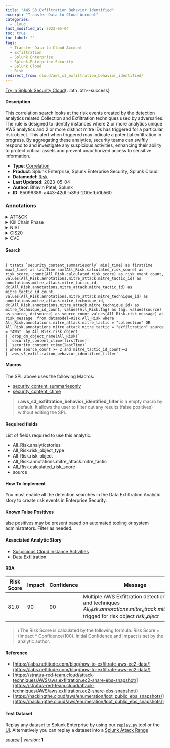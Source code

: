 ```yaml
---
title: "AWS S3 Exfiltration Behavior Identified"
excerpt: "Transfer Data to Cloud Account"
categories:
  - Cloud
last_modified_at: 2023-05-04
toc: true
toc_label: ""
tags:
  - Transfer Data to Cloud Account
  - Exfiltration
  - Splunk Enterprise
  - Splunk Enterprise Security
  - Splunk Cloud
  - Risk
redirect_from: cloud/aws_s3_exfiltration_behavior_identified/
---
```




[Try in Splunk Security Cloud](https://www.splunk.com/en_us/cyber-security.html){: .btn .btn--success}

#### Description

This correlation search looks at the risk events created by the detection analytics related Collection and Exfiltration techniques used by adversaries. The rule is designed to identify instances where 2 or more analytics unique AWS analytics and 2 or more distinct mitre IDs has triggered for a particular risk object. This alert when triggered may indicate a potential exfiltration in progress. By aggregating these analytics, security teams can swiftly respond to and investigate any suspicious activities, enhancing their ability to protect critical assets and prevent unauthorized access to sensitive information.

- **Type**: [Correlation](https://github.com/splunk/security_content/wiki/Detection-Analytic-Types)
- **Product**: Splunk Enterprise, Splunk Enterprise Security, Splunk Cloud
- **Datamodel**: [Risk](https://docs.splunk.com/Documentation/CIM/latest/User/Risk)
- **Last Updated**: 2023-05-04
- **Author**: Bhavin Patel, Splunk
- **ID**: 85096389-a443-42df-b89d-200efbb1b560

### Annotations
<details>
  <summary>ATT&CK</summary>

<div markdown="1">

#### [ATT&CK](https://attack.mitre.org/)

| ID          | Technique   | Tactic         |
| ----------- | ----------- |--------------- |
| [T1537](https://attack.mitre.org/techniques/T1537/) | Transfer Data to Cloud Account | Exfiltration |

</div>
</details>


<details>
  <summary>Kill Chain Phase</summary>

<div markdown="1">

* Actions On Objectives


</div>
</details>


<details>
  <summary>NIST</summary>

<div markdown="1">

* DE.AE



</div>
</details>

<details>
  <summary>CIS20</summary>

<div markdown="1">

* CIS 10



</div>
</details>

<details>
  <summary>CVE</summary>

<div markdown="1">


</div>
</details>


#### Search

```

| tstats `security_content_summariesonly` min(_time) as firstTime max(_time) as lastTime sum(All_Risk.calculated_risk_score) as risk_score, count(All_Risk.calculated_risk_score) as risk_event_count, values(All_Risk.annotations.mitre_attack.mitre_tactic_id) as annotations.mitre_attack.mitre_tactic_id, dc(All_Risk.annotations.mitre_attack.mitre_tactic_id) as mitre_tactic_id_count, values(All_Risk.annotations.mitre_attack.mitre_technique_id) as annotations.mitre_attack.mitre_technique_id, dc(All_Risk.annotations.mitre_attack.mitre_technique_id) as mitre_technique_id_count, values(All_Risk.tag) as tag, values(source) as source, dc(source) as source_count values(All_Risk.risk_message) as risk_message  from datamodel=Risk.All_Risk where All_Risk.annotations.mitre_attack.mitre_tactic = "collection" OR All_Risk.annotations.mitre_attack.mitre_tactic = "exfiltration" source = *AWS*  by All_Risk.risk_object 
| `drop_dm_object_name(All_Risk)` 
| `security_content_ctime(firstTime)` 
| `security_content_ctime(lastTime)` 
| where source_count >= 2 and mitre_tactic_id_count>=2 
| `aws_s3_exfiltration_behavior_identified_filter`
```

#### Macros
The SPL above uses the following Macros:
* [security_content_summariesonly](https://github.com/splunk/security_content/blob/develop/macros/security_content_summariesonly.yml)
* [security_content_ctime](https://github.com/splunk/security_content/blob/develop/macros/security_content_ctime.yml)

> :information_source:
> **aws_s3_exfiltration_behavior_identified_filter** is a empty macro by default. It allows the user to filter out any results (false positives) without editing the SPL.



#### Required fields
List of fields required to use this analytic.
* All_Risk.analyticstories
* All_Risk.risk_object_type
* All_Risk.risk_object
* All_Risk.annotations.mitre_attack.mitre_tactic
* All_Risk.calculated_risk_score
* source



#### How To Implement
You must enable all the detection searches in the Data Exfiltration Analytic story to create risk events in Enterprise Security.
#### Known False Positives
alse positives may be present based on automated tooling or system administrators. Filter as needed.

#### Associated Analytic Story
* [Suspicious Cloud Instance Activities](/stories/suspicious_cloud_instance_activities)
* [Data Exfiltration](/stories/data_exfiltration)




#### RBA

| Risk Score  | Impact      | Confidence   | Message      |
| ----------- | ----------- |--------------|--------------|
| 81.0 | 90 | 90 | Multiple AWS Exfiltration detections $source$ and techniques $All_Risk.annotations.mitre_attack.mitre_tactic_id$ trigged for risk object $risk_object$ |


> :information_source:
> The Risk Score is calculated by the following formula: Risk Score = (Impact * Confidence/100). Initial Confidence and Impact is set by the analytic author.


#### Reference

* [https://labs.nettitude.com/blog/how-to-exfiltrate-aws-ec2-data/](https://labs.nettitude.com/blog/how-to-exfiltrate-aws-ec2-data/)
* [https://stratus-red-team.cloud/attack-techniques/AWS/aws.exfiltration.ec2-share-ebs-snapshot/](https://stratus-red-team.cloud/attack-techniques/AWS/aws.exfiltration.ec2-share-ebs-snapshot/)
* [https://hackingthe.cloud/aws/enumeration/loot_public_ebs_snapshots/](https://hackingthe.cloud/aws/enumeration/loot_public_ebs_snapshots/)



#### Test Dataset
Replay any dataset to Splunk Enterprise by using our [`replay.py`](https://github.com/splunk/attack_data#using-replaypy) tool or the [UI](https://github.com/splunk/attack_data#using-ui).
Alternatively you can replay a dataset into a [Splunk Attack Range](https://github.com/splunk/attack_range#replay-dumps-into-attack-range-splunk-server)




[*source*](https://github.com/splunk/security_content/tree/develop/detections/cloud/aws_s3_exfiltration_behavior_identified.yml) \| *version*: **1**